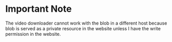 # Important Note

The video downloader cannot work with the blob in a different host because blob is served as a private resource in the website unless I have the write permission in the website.